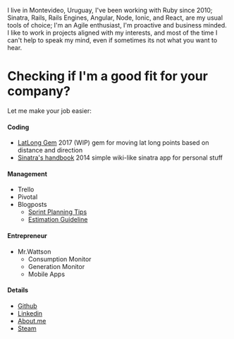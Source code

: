 I live in Montevideo, Uruguay, I've been working with Ruby since 2010; Sinatra, Rails, Rails Engines, Angular, Node, Ionic, and React, are my usual tools of choice; I'm an Agile enthusiast, I'm proactive and business minded. I like to work in projects aligned with my interests, and most of the time I can't help to speak my mind, even if sometimes its not what you want to hear.

# Checking if I'm a good fit for your company?

Let me make your job easier:

#### Coding

- [LatLong Gem](https://github.com/matismasters/lat_long)
2017 (WIP) gem for moving lat long points based on distance and direction
- [Sinatra's handbook](https://github.com/matismasters/sinatras_handbook)
2014 simple wiki-like sinatra app for personal stuff

#### Management

- Trello
- Pivotal
- Blogposts
  - [Sprint Planning Tips](blog/sprint_planning_tips.md)
  - [Estimation Guideline](blog/estimation_guideline.md)

#### Entrepreneur

- Mr.Wattson
  - Consumption Monitor
  - Generation Monitor
  - Mobile Apps

#### Details

- [Github](https://github.com/matismasters)
- [Linkedin](https://www.linkedin.com/in/matismasters/)
- [About.me](https://about.me/matis.masters)
- [Steam](http://steamcommunity.com/profiles/76561198059401461/)
